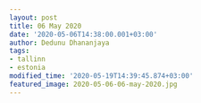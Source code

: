 ```yaml
---
layout: post
title: 06 May 2020
date: '2020-05-06T14:38:00.001+03:00'
author: Dedunu Dhananjaya
tags:
- tallinn
- estonia
modified_time: '2020-05-19T14:39:45.874+03:00'
featured_image: 2020-05-06-06-may-2020.jpg
---
```

